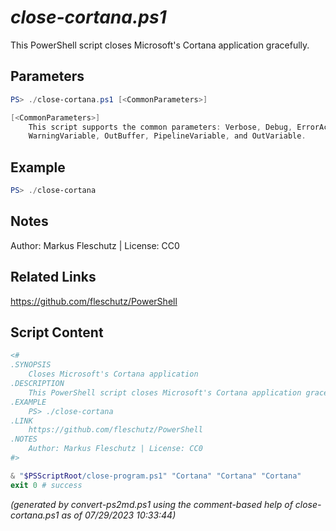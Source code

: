 *close-cortana.ps1*
================

This PowerShell script closes Microsoft's Cortana application gracefully.

Parameters
----------
```powershell
PS> ./close-cortana.ps1 [<CommonParameters>]

[<CommonParameters>]
    This script supports the common parameters: Verbose, Debug, ErrorAction, ErrorVariable, WarningAction, 
    WarningVariable, OutBuffer, PipelineVariable, and OutVariable.
```

Example
-------
```powershell
PS> ./close-cortana

```

Notes
-----
Author: Markus Fleschutz | License: CC0

Related Links
-------------
https://github.com/fleschutz/PowerShell

Script Content
--------------
```powershell
<#
.SYNOPSIS
	Closes Microsoft's Cortana application
.DESCRIPTION
	This PowerShell script closes Microsoft's Cortana application gracefully.
.EXAMPLE
	PS> ./close-cortana
.LINK
	https://github.com/fleschutz/PowerShell
.NOTES
	Author: Markus Fleschutz | License: CC0
#>

& "$PSScriptRoot/close-program.ps1" "Cortana" "Cortana" "Cortana"
exit 0 # success
```

*(generated by convert-ps2md.ps1 using the comment-based help of close-cortana.ps1 as of 07/29/2023 10:33:44)*
